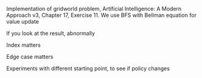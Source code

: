 Implementation of gridworld problem, Artificial Intelligence: A Modern Approach v3, Chapter 17, Exercise 11.
We use BFS with Bellman equation for value update

If you look at the result, abnormally

Index matters

Edge case matters

Experiments with different starting point, to see if policy changes
